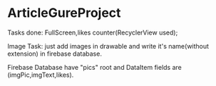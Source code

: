 # ArticleGureProject

Tasks done:
FullScreen,likes counter(RecyclerView used);


Image Task:
just add images in drawable and write it's name(without extension) in firebase database.


Firebase Database have "pics" root and DataItem fields are (imgPic,imgText,likes).

